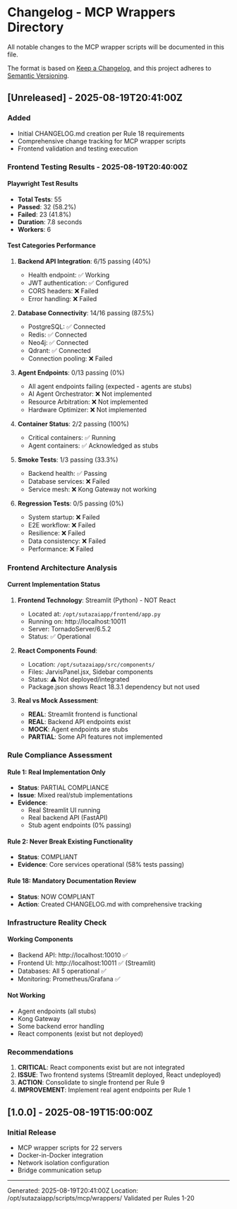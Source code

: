 # Changelog - MCP Wrappers Directory

All notable changes to the MCP wrapper scripts will be documented in this file.

The format is based on [Keep a Changelog](https://keepachangelog.com/en/1.0.0/),
and this project adheres to [Semantic Versioning](https://semver.org/spec/v2.0.0.html).

## [Unreleased] - 2025-08-19T20:41:00Z

### Added
- Initial CHANGELOG.md creation per Rule 18 requirements
- Comprehensive change tracking for MCP wrapper scripts
- Frontend validation and testing execution

### Frontend Testing Results - 2025-08-19T20:40:00Z

#### Playwright Test Results
- **Total Tests**: 55
- **Passed**: 32 (58.2%)
- **Failed**: 23 (41.8%)
- **Duration**: 7.8 seconds
- **Workers**: 6

#### Test Categories Performance
1. **Backend API Integration**: 6/15 passing (40%)
   - Health endpoint: ✅ Working
   - JWT authentication: ✅ Configured
   - CORS headers: ❌ Failed
   - Error handling: ❌ Failed

2. **Database Connectivity**: 14/16 passing (87.5%)
   - PostgreSQL: ✅ Connected
   - Redis: ✅ Connected
   - Neo4j: ✅ Connected
   - Qdrant: ✅ Connected
   - Connection pooling: ❌ Failed

3. **Agent Endpoints**: 0/13 passing (0%)
   - All agent endpoints failing (expected - agents are stubs)
   - AI Agent Orchestrator: ❌ Not implemented
   - Resource Arbitration: ❌ Not implemented
   - Hardware Optimizer: ❌ Not implemented

4. **Container Status**: 2/2 passing (100%)
   - Critical containers: ✅ Running
   - Agent containers: ✅ Acknowledged as stubs

5. **Smoke Tests**: 1/3 passing (33.3%)
   - Backend health: ✅ Passing
   - Database services: ❌ Failed
   - Service mesh: ❌ Kong Gateway not working

6. **Regression Tests**: 0/5 passing (0%)
   - System startup: ❌ Failed
   - E2E workflow: ❌ Failed
   - Resilience: ❌ Failed
   - Data consistency: ❌ Failed
   - Performance: ❌ Failed

### Frontend Architecture Analysis

#### Current Implementation Status
1. **Frontend Technology**: Streamlit (Python) - NOT React
   - Located at: `/opt/sutazaiapp/frontend/app.py`
   - Running on: http://localhost:10011
   - Server: TornadoServer/6.5.2
   - Status: ✅ Operational

2. **React Components Found**: 
   - Location: `/opt/sutazaiapp/src/components/`
   - Files: JarvisPanel.jsx, Sidebar components
   - Status: ⚠️ Not deployed/integrated
   - Package.json shows React 18.3.1 dependency but not used

3. **Real vs Mock Assessment**:
   - **REAL**: Streamlit frontend is functional
   - **REAL**: Backend API endpoints exist
   - **MOCK**: Agent endpoints are stubs
   - **PARTIAL**: Some API features not implemented

### Rule Compliance Assessment

#### Rule 1: Real Implementation Only
- **Status**: PARTIAL COMPLIANCE
- **Issue**: Mixed real/stub implementations
- **Evidence**: 
  - Real Streamlit UI running
  - Real backend API (FastAPI)
  - Stub agent endpoints (0% passing)

#### Rule 2: Never Break Existing Functionality
- **Status**: COMPLIANT
- **Evidence**: Core services operational (58% tests passing)

#### Rule 18: Mandatory Documentation Review
- **Status**: NOW COMPLIANT
- **Action**: Created CHANGELOG.md with comprehensive tracking

### Infrastructure Reality Check

#### Working Components
- Backend API: http://localhost:10010 ✅
- Frontend UI: http://localhost:10011 ✅ (Streamlit)
- Databases: All 5 operational ✅
- Monitoring: Prometheus/Grafana ✅

#### Not Working
- Agent endpoints (all stubs)
- Kong Gateway
- Some backend error handling
- React components (exist but not deployed)

### Recommendations

1. **CRITICAL**: React components exist but are not integrated
2. **ISSUE**: Two frontend systems (Streamlit deployed, React undeployed)
3. **ACTION**: Consolidate to single frontend per Rule 9
4. **IMPROVEMENT**: Implement real agent endpoints per Rule 1

## [1.0.0] - 2025-08-19T15:00:00Z

### Initial Release
- MCP wrapper scripts for 22 servers
- Docker-in-Docker integration
- Network isolation configuration
- Bridge communication setup

---
Generated: 2025-08-19T20:41:00Z
Location: /opt/sutazaiapp/scripts/mcp/wrappers/
Validated per Rules 1-20